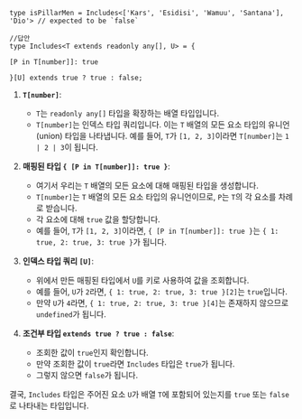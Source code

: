 ```tsx
type isPillarMen = Includes<['Kars', 'Esidisi', 'Wamuu', 'Santana'], 'Dio'> // expected to be `false`

//답안
type Includes<T extends readonly any[], U> = {

[P in T[number]]: true

}[U] extends true ? true : false;
```


1. **`T[number]`**:
    
    - `T`는 `readonly any[]` 타입을 확장하는 배열 타입입니다.
    - `T[number]`는 인덱스 타입 쿼리입니다. 이는 `T` 배열의 모든 요소 타입의 유니언(union) 타입을 나타냅니다. 예를 들어, `T`가 `[1, 2, 3]`이라면 `T[number]`는 `1 | 2 | 3`이 됩니다.
2. **매핑된 타입 `{ [P in T[number]]: true }`**:

    - 여기서 우리는 `T` 배열의 모든 요소에 대해 매핑된 타입을 생성합니다.
    - `T[number]`는 `T` 배열의 모든 요소 타입의 유니언이므로, `P`는 `T`의 각 요소를 차례로 받습니다.
    - 각 요소에 대해 `true` 값을 할당합니다.
    - 예를 들어, `T`가 `[1, 2, 3]`이라면, `{ [P in T[number]]: true }`는 `{ 1: true, 2: true, 3: true }`가 됩니다.
3. **인덱스 타입 쿼리 `[U]`**:
    
    - 위에서 만든 매핑된 타입에서 `U`를 키로 사용하여 값을 조회합니다.
    - 예를 들어, `U`가 `2`라면, `{ 1: true, 2: true, 3: true }[2]`는 `true`입니다.
    - 만약 `U`가 `4`라면, `{ 1: true, 2: true, 3: true }[4]`는 존재하지 않으므로 `undefined`가 됩니다.
4. **조건부 타입 `extends true ? true : false`**:
    
    - 조회한 값이 `true`인지 확인합니다.
    - 만약 조회한 값이 `true`라면 `Includes` 타입은 `true`가 됩니다.
    - 그렇지 않으면 `false`가 됩니다.

결국, `Includes` 타입은 주어진 요소 `U`가 배열 `T`에 포함되어 있는지를 `true` 또는 `false`로 나타내는 타입입니다.

